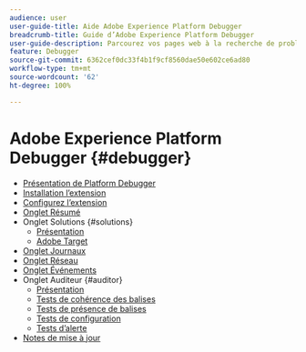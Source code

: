 ```yaml
---
audience: user
user-guide-title: Aide Adobe Experience Platform Debugger
breadcrumb-title: Guide d’Adobe Experience Platform Debugger
user-guide-description: Parcourez vos pages web à la recherche de problèmes éventuels grâce à vos implémentations Experience Platform.
feature: Debugger
source-git-commit: 6362cef0dc33f4b1f9cf8560dae50e602ce6ad80
workflow-type: tm+mt
source-wordcount: '62'
ht-degree: 100%

---
```



# Adobe Experience Platform Debugger {#debugger}

* [Présentation de Platform Debugger](./home.md)
* [Installation l’extension](./install-debugger.md)
* [Configurez l’extension](./configure-debugger.md)
* [Onglet Résumé](./summary.md)
* Onglet Solutions {#solutions}
   * [Présentation](./solutions/overview.md)
   * [Adobe Target](./solutions/target.md)
* [Onglet Journaux](./logs.md)
* [Onglet Réseau](./network.md)
* [Onglet Événements](./events.md)
* Onglet Auditeur {#auditor}
   * [Présentation](./auditor/overview.md)
   * [Tests de cohérence des balises](./auditor/tag-consistency.md)
   * [Tests de présence de balises](./auditor/tag-presence.md)
   * [Tests de configuration](./auditor/configuration.md)
   * [Tests d’alerte](./auditor/alerts.md)
* [Notes de mise à jour](./release-notes.md)

